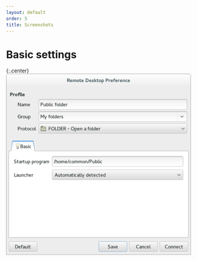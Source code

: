 ```yaml
---
layout: default
order: 5
title: Screenshots
---
```

# Basic settings

{:.center}
![Basic settings](/resources/remmina-plugin-folder/archive/latest/english/general.png)